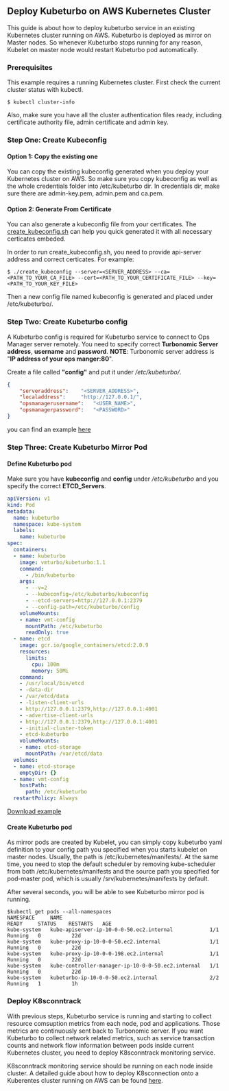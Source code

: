 ## Deploy Kubeturbo on AWS Kubernetes Cluster

This guide is about how to deploy kubeturbo service in an existing Kubernetes cluster running on AWS. Kubeturbo is deployed as mirror on Master nodes. So whenever Kubeturbo stops running for any reason, Kubelet on master node would restart Kubeturbo pod automatically.

### Prerequisites
This example requires a running Kubernetes cluster. First check the current cluster status with kubectl.

```console
$ kubectl cluster-info
```

Also, make sure you have all the cluster authentication files ready, including certificate authority file, admin certificate and admin key.

### Step One: Create Kubeconfig

#### Option 1: Copy the existing one

You can copy the existing kubeconfig generated when you deploy your Kubernetes cluster on AWS. So make sure you copy kubeconfig as well as the whole credentials folder into /etc/kubeturbo dir. In credentials dir, make sure there are admin-key.pem, admin.pem and ca.pem.

#### Option 2: Generate From Certificate

You can also generate a kubeconfig file from your certificates. The [create_kubeconfig.sh](https://raw.githubusercontent.com/vmturbo/kubeturbo/master/deploy/create_kubeconfig.sh) can help you quick generated it with all necessary certicates embeded.

In order to run create_kubeconfig.sh, you need to provide api-server address and correct certicates. For example:

```console
$ ./create_kubeconfig --server=<SERVER_ADDRESS> --ca=<PATH_TO_YOUR_CA_FILE> --cert=<PATH_TO_YOUR_CERTIFICATE_FILE> --key=<PATH_TO_YOUR_KEY_FILE>
```
Then a new config file named kubeconfig is generated and placed under /etc/kubeturbo/.

### Step Two: Create Kubeturbo config

A Kubeturbo config is required for Kubeturbo service to connect to Ops Manager server remotely. You need to specify correct **Turbonomic Server address**, **username** and **password**.
**NOTE**: Turbonomic server address is "**IP address of your ops manger:80**".

Create a file called **"config"** and put it under */etc/kubeturbo/*.

```json
{
	"serveraddress":	"<SERVER_ADDRESS>",
	"localaddress":		"http://127.0.0.1/",
	"opsmanagerusername": 	"<USER_NAME>",
	"opsmanagerpassword": 	"<PASSWORD>"
}
```
you can find an example [here](https://raw.githubusercontent.com/vmturbo/kubeturbo/master/deploy/config)

### Step Three: Create Kubeturbo Mirror Pod

#### Define Kubeturbo pod

Make sure you have **kubeconfig** and **config** under */etc/kubeturbo* and you specify the correct **ETCD_Servers**.

```yaml
apiVersion: v1
kind: Pod
metadata:
  name: kubeturbo
  namespace: kube-system
  labels:
    name: kubeturbo
spec:
  containers:
  - name: kubeturbo
    image: vmturbo/kubeturbo:1.1
    command:
      - /bin/kubeturbo
    args:
      - --v=2
      - --kubeconfig=/etc/kubeturbo/kubeconfig
      - --etcd-servers=http://127.0.0.1:2379
      - --config-path=/etc/kubeturbo/config
    volumeMounts:
    - name: vmt-config
      mountPath: /etc/kubeturbo
      readOnly: true
  - name: etcd
    image: gcr.io/google_containers/etcd:2.0.9
    resources:
      limits:
        cpu: 100m
        memory: 50Mi
    command:
    - /usr/local/bin/etcd
    - -data-dir
    - /var/etcd/data
    - -listen-client-urls
    - http://127.0.0.1:2379,http://127.0.0.1:4001
    - -advertise-client-urls
    - http://127.0.0.1:2379,http://127.0.0.1:4001
    - -initial-cluster-token
    - etcd-kubeturbo
    volumeMounts:
    - name: etcd-storage
      mountPath: /var/etcd/data
  volumes:
  - name: etcd-storage
    emptyDir: {}
  - name: vmt-config
    hostPath:
      path: /etc/kubeturbo
  restartPolicy: Always

```

[Download example](kubeturbo-aws.yaml?raw=true)

#### Create Kubeturbo pod

As mirror pods are created by Kubelet, you can simply copy kubeturbo yaml definition to your config path you specified when you starts kubelet on master nodes. Usually, the path is /etc/kubernetes/manifests/.
At the same time, you need to stop the default scheduler by removing kube-scheduler from both /etc/kubernetes/manifests and the source path you specified for pod-master pod, which is usually /srv/kubernetes/manifests by default.

After several seconds, you will be able to see Kubeturbo mirror pod is running.

```console
$kubectl get pods --all-namespaces
NAMESPACE     NAME                                                READY     STATUS    RESTARTS   AGE
kube-system   kube-apiserver-ip-10-0-0-50.ec2.internal            1/1       Running   0          22d
kube-system   kube-proxy-ip-10-0-0-50.ec2.internal                1/1       Running   0          22d
kube-system   kube-proxy-ip-10-0-0-198.ec2.internal               1/1       Running   0          22d
kube-system   kube-controller-manager-ip-10-0-0-50.ec2.internal   1/1       Running   0          22d
kube-system   kubeturbo-ip-10-0-0-50.ec2.internal                 2/2       Running   1          1h
```
### Deploy K8sconntrack

With previous steps, Kubeturbo service is running and starting to collect resource comsuption metrics from each node, pod and applications. Those metrics are continuously sent back to Turbonomic server. If you want Kubeturbo to collect network related metrics, such as service transaction counts and network flow information between pods inside current Kubernetes cluster, you need to deploy K8sconntrack monitoring service.

K8sconntrack monitoring service should be running on each node inside cluster. A detailed guide about how to deploy K8sconnection onto a Kuberentes cluster running on AWS can be found [here](https://github.com/DongyiYang/k8sconnection/blob/master/deploy/aws_deploy/README.md).
